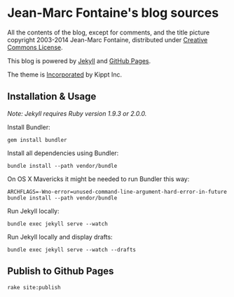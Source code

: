 # Jean-Marc Fontaine's blog sources

All the contents of the blog, except for comments, and the title picture copyright 2003-2014 Jean-Marc Fontaine, distributed under [Creative Commons License](https://creativecommons.org/licenses/by-nc-nd/4.0/).

This blog is powered by [Jekyll](http://jekyllrb.com/) and [GitHub Pages](https://pages.github.com/).

The theme is [Incorporated](http://jekyllthemes.org/themes/incorporated/) by Kippt Inc.

## Installation & Usage

*Note: Jekyll requires Ruby version 1.9.3 or 2.0.0.*

Install Bundler:

``` 
gem install bundler
``` 

Install all dependencies using Bundler:
   
``` 
bundle install --path vendor/bundle
``` 
    
On OS X Mavericks it might be needed to run Bundler this way:

``` 
ARCHFLAGS=-Wno-error=unused-command-line-argument-hard-error-in-future bundle install --path vendor/bundle
``` 
    
Run Jekyll locally:
   
``` 
bundle exec jekyll serve --watch
``` 

Run Jekyll locally and display drafts:
   
``` 
bundle exec jekyll serve --watch --drafts
``` 
    
## Publish to Github Pages

``` 
rake site:publish
```
